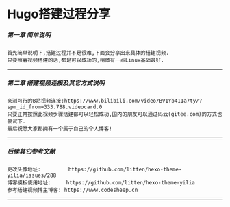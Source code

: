 # Hugo搭建过程分享



##### 第一章 简单说明
```
首先简单说明下,搭建过程并不是很难,下面会分享出来具体的搭建视频.
只要照着视频搭建的话,都是可以成功的,稍微有一点Linux基础最好.
```
---

##### 第二章 搭建视频连接及其它方式说明
```
亲测可行的B站视频连接:https://www.bilibili.com/video/BV1Yb411a7ty/?spm_id_from=333.788.videocard.0
只要正常按照此视频步骤搭建都可以轻松成功,国内的朋友可以通过码云(gitee.com)的方式也尝试下.
最后祝愿大家都拥有一个属于自己的个人博客!
```
---


##### 后续其它参考文献
```
更改头像地址:         https://github.com/litten/hexo-theme-yilia/issues/288
博客模板使用地址:     https://github.com/litten/hexo-theme-yilia
参考搭建视频博主博客: https://www.codesheep.cn
```
---


